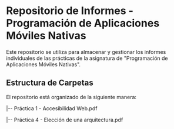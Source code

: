 # Repositorio de Informes - Programación de Aplicaciones Móviles Nativas

Este repositorio se utiliza para almacenar y gestionar los informes individuales de las prácticas de la asignatura de "Programación de Aplicaciones Móviles Nativas".

## Estructura de Carpetas

El repositorio está organizado de la siguiente manera:

|-- Práctica 1 - Accesibilidad Web.pdf

|-- Práctica 4 - Elección de una arquitectura.pdf

